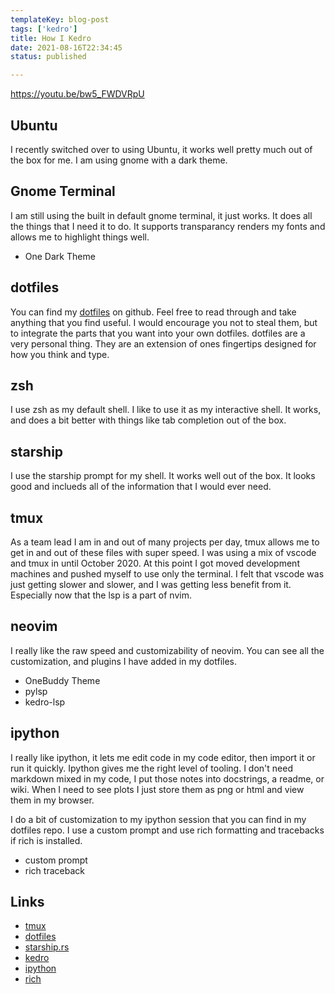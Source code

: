 ```yaml
---
templateKey: blog-post
tags: ['kedro']
title: How I Kedro
date: 2021-08-16T22:34:45
status: published

---
```


https://youtu.be/bw5_FWDVRpU

## Ubuntu

I recently switched over to using Ubuntu, it works well pretty much out of the
box for me.  I am using gnome with a dark theme.


## Gnome Terminal

I am still using the built in default gnome terminal, it just works.  It does
all the things that I need it to do.  It supports transparancy renders my fonts
and allows me to highlight things well.

* One Dark Theme

## dotfiles
 You can find my
 [dotfiles](https://github.com/waylonwalker/devtainer) on
 github.  Feel free to read through and take anything that you
 find useful.  I would encourage you not to steal them, but to
 integrate the parts that you want into your own dotfiles.
 dotfiles are a very personal thing. They are an extension of
 ones fingertips designed for how you think and type.

## zsh

I use zsh as my default shell.  I like to use it as my
interactive shell.  It works, and does a bit better with
things like tab completion out of the box.

## starship

I use the starship prompt for my shell.  It works well out of
the box.  It looks good and inclueds all of the information
that I would ever need.

## tmux

As a team lead I am in and out of many projects per day, tmux allows me to get
in and out of these files with super speed.  I was using a mix of vscode and
tmux in until October 2020.  At this point I got moved development machines and
pushed myself to use only the terminal.  I felt that vscode was just getting
slower and slower, and I was getting less benefit from it.  Especially now that
the lsp is a part of nvim.

## neovim

I really like the raw speed and customizability of neovim.  You can see all the
customization, and plugins I have added in my dotfiles.

* OneBuddy Theme
* pylsp
* kedro-lsp

## ipython

I really like ipython, it lets me edit code in my code editor, then import it
or run it quickly.  Ipython gives me the right level of tooling.  I don't need
markdown mixed in my code, I put those notes into docstrings, a readme, or
wiki.  When I need to see plots I just store them as png or html and view them
in my browser.  

I do a bit of customization to my ipython session that you can find in my
dotfiles repo.  I use a custom prompt and use rich formatting and tracebacks if
rich is installed.

* custom prompt
* rich traceback

## Links

* [tmux](https://github.com/tmux/tmux)
* [dotfiles](https://github.com/waylonWalker/devtainer)
* [starship.rs](https://starship.rs/)
* [kedro](https://github.com/quantumblacklabs/kedro)
* [ipython](https://ipython.readthedocs.io/en/6.5.0/index.html)
* [rich](https://github.com/willmcgugan/rich)
